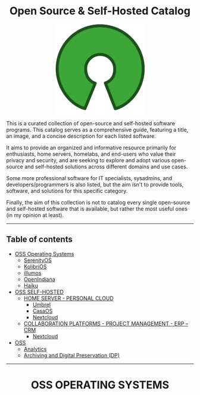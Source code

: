<h1 align="center"> Open Source & Self-Hosted Catalog </h1>

<div align="center"> <img src="/images/Open_Source_Initiative.png" width="240" /> </div>

This is a curated collection of open-source and self-hosted software programs. This catalog serves as a comprehensive guide, featuring a title, an image, and a concise description for each listed software. 

It aims to provide an organized and informative resource primarily for enthusiasts, home servers, homelabs, and end-users who value their privacy and security, and are seeking to explore and adopt various open-source and self-hosted solutions across different domains and use cases.

Some more professional software for IT specialists, sysadmins, and developers/programmers is also listed, but the aim isn't to provide tools, software, and solutions for this specific category.

Finally, the aim of this collection is not to catalog every single open-source and self-hosted software that is available, but rather the most useful ones (in my opinion at least).



--------------------

## Table of contents

- [OSS Operating Systems](#oss-operating-systems)
  - [SerenityOS](#serenity-os)
  - [KolibriOS](#kolibri-os)
  - [illumos](#illumos)
  - [OpenIndiana](#open-indiana)
  - [Haiku](#Haiku)
- [OSS SELF-HOSTED](#oss-Self-hosted)
  - [HOME SERVER - PERSONAL CLOUD](#homeserver-personalcloud)
    - [Umbrel](#Umbrel)
    - [CasaOS](#casa-os)
    - [Nextcloud](#next-cloud)
  - [COLLABORATION PLATFORMS - PROJECT MANAGEMENT - ERP – CRM](#colab-projectmngmt-erp-crm)
    - [Nextcloud](#next-cloud)
- [OSS](#oss)
  - [Analytics](#analytics)
  - [Archiving and Digital Preservation (DP)](#archiving-and-digital-preservation-dp)


--------------------

<h1 id="oss-operating-systems" align="center">OSS OPERATING SYSTEMS</h1>
